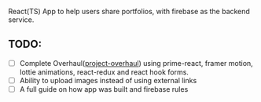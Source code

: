 React(TS) App to help users share portfolios, with firebase as the backend service.


## TODO: 

- [ ] Complete Overhaul([project-overhaul](https://github.com/Rikveet/Rikveet.github.io/tree/project-overhaul)) using prime-react, framer motion, lottie animations, react-redux and react hook forms.
- [ ] Ability to upload images instead of using external links
- [ ] A full guide on how app was built and firebase rules
